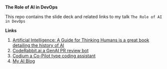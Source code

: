 **The Role of AI in DevOps**

This repo contains the slide deck and related links to my talk `The Role of AI in DevOps`

**Links**

1. [Artificial Intelligence: A Guide for Thinking Humans is a great book detailing the history of AI](https://www.amazon.com/Artificial-Intelligence-Guide-Thinking-Humans/dp/0374257833)
2. [CodeRabbit.ai a GenAI PR review bot](https://coderabbit.ai/)
3. [Codium a Co-Pilot type coding assistant](https://www.codium.ai/)
4. [My AI Blog](https://aibuddy.software/)
